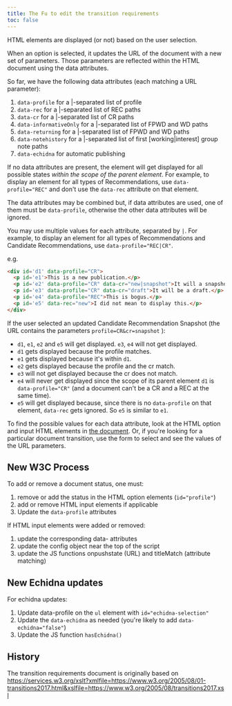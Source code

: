 ```yaml
---
title: The Fu to edit the transition requirements 
toc: false
---
```


HTML elements are displayed (or not) based on the user selection.

When an option is selected, it updates the URL of the document with a new set of parameters. Those parameters are reflected within the HTML document using the data attributes.

So far, we have the following data attributes (each matching a URL parameter):

1. `data-profile` for a |-separated list of profile
1. `data-rec` for a |-separated list of REC paths
1. `data-cr` for a |-separated list of CR paths
1. `data-informativeOnly` for a |-separated list of FPWD and WD paths
1. `data-returning` for a |-separated list of FPWD and WD paths
1. `data-notehistory` for a |-separated list of first [working|interest] group note paths
1. `data-echidna` for automatic publishing

If no data attributes are present, the element will get displayed for all possible states *within the scope of the parent element*. For example, to display an element for all types of Recommendations, use `data-profile="REC"` and don't use the `data-rec` attribute on that element.

The data attributes may be combined but, if data attributes are used, one of them must be `data-profile`, otherwise the other data attributes will be ignored.

You may use multiple values for each attribute, separated by `|`. For example, to display an element for all types of Recommendations and Candidate Recommendations, use `data-profile="REC|CR"`.

e.g.
```html
<div id='d1' data-profile="CR">
  <p id='e1'>This is a new publication.</p>
  <p id='e2' data-profile="CR" data-cr="new|snapshot">It will a snapshot (which might be the first snapshot).</p>
  <p id='e3' data-profile="CR" data-cr="draft">It will be a draft.</p>
  <p id='e4' data-profile="REC">This is bogus.</p>
  <p id='e5' data-rec="new">I did not mean to display this.</p>
</div>
```

If the user selected an updated Candidate Recommendation Snapshot (the URL contains the parameters `profile=CR&cr=snapshot` ):

* `d1`, `e1`, `e2` and `e5` will get displayed. `e3`, `e4` will not get displayed.
* `d1` gets displayed because the profile matches.
* `e1` gets displayed because it's within `d1`.
* `e2` gets displayed because the profile and the cr match.  
* `e3` will not get displayed because the cr does not match.
* `e4` will never get displayed since the scope of its parent element `d1` is `data-profile="CR"` (and a document can't be a CR and a REC at the same time).
* `e5` will get displayed because, since there is no `data-profile` on that element, `data-rec` gets ignored. So `e5` is similar to `e1`.

To find the possible values for each data attribute, look at the HTML option and input HTML elements in [the document](https://github.com/w3c/guide/blob/main/transitions/index.md#L269). Or, if you're looking for a particular document transition, use the form to select and see the values of the URL parameters.

## New W3C Process

To add or remove a document status, one must:

1. remove or add the status in the HTML option elements (`id="profile"`)
2. add or remove HTML input elements if applicable
3. Update the `data-profile` attributes

If HTML input elements were added or removed:
1. update the corresponding data- attributes
1. update the config object near the top of the script
1. update the JS functions onpushstate (URL) and titleMatch (attribute matching)

## New Echidna updates

For echidna updates:
1. Update data-profile on the `ul` element with `id="echidna-selection"`
2. Update the `data-echidna` as needed (you're likely to add `data-echidna="false"`)
3. Update the JS function `hasEchidna()`

## History

The transition requirements document is originally based on
https://services.w3.org/xslt?xmlfile=https://www.w3.org/2005/08/01-transitions2017.html&xslfile=https://www.w3.org/2005/08/transitions2017.xsl
